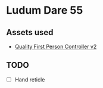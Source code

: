 # Ludum Dare 55

## Assets used

- [Quality First Person Controller v2](https://godotengine.org/asset-library/asset/2418)

## TODO

- [ ] Hand reticle
